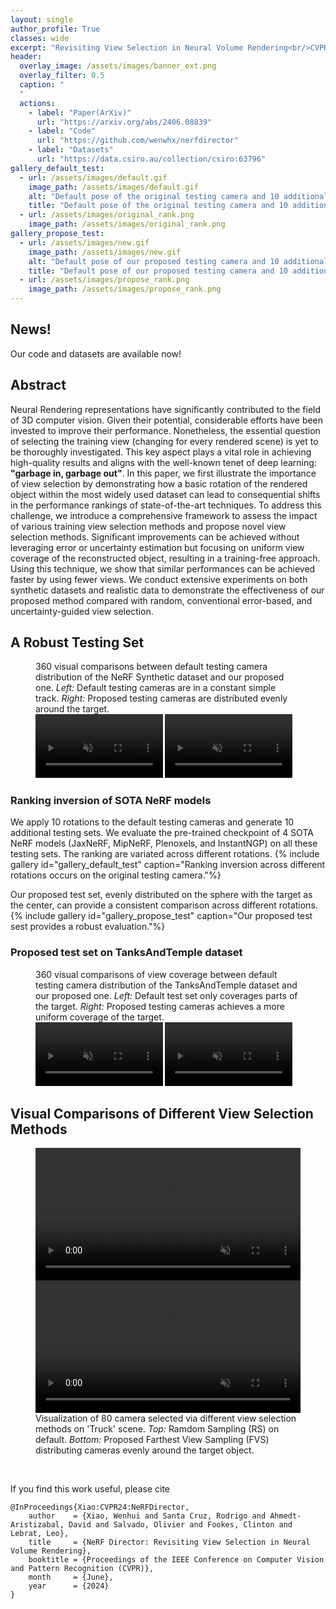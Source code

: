 ```yaml
---
layout: single
author_profile: True
classes: wide
excerpt: "Revisiting View Selection in Neural Volume Rendering<br/>CVPR 2024"
header:
  overlay_image: /assets/images/banner_ext.png
  overlay_filter: 0.5
  caption: "
  "
  actions:
    - label: "Paper(ArXiv)"
      url: "https://arxiv.org/abs/2406.08839"
    - label: "Code"
      url: "https://github.com/wenwhx/nerfdirector"
    - label: "Datasets"
      url: "https://data.csiro.au/collection/csiro:63796"
gallery_default_test:
  - url: /assets/images/default.gif
    image_path: /assets/images/default.gif
    alt: "Default pose of the original testing camera and 10 additional rotated versions"
    title: "Default pose of the original testing camera and 10 additional rotated versions"
  - url: /assets/images/original_rank.png
    image_path: /assets/images/original_rank.png
gallery_propose_test:
  - url: /assets/images/new.gif
    image_path: /assets/images/new.gif
    alt: "Default pose of our proposed testing camera and 10 additional rotated versions"
    title: "Default pose of our proposed testing camera and 10 additional rotated versions"
  - url: /assets/images/propose_rank.png
    image_path: /assets/images/propose_rank.png
---
```


## News!

Our code and datasets are available now!

## Abstract

Neural Rendering representations have significantly contributed to the field of 3D computer vision. Given their potential, considerable efforts have been invested to improve their performance. Nonetheless, the essential question of selecting the training view (changing for every rendered scene) is yet to be thoroughly investigated. This key aspect plays a vital role in achieving high-quality results and aligns with the well-known tenet of deep learning: **"garbage in, garbage out"**. In this paper, we first illustrate the importance of view selection by demonstrating how a basic rotation of the rendered object within the most widely used dataset can lead to consequential shifts in the performance rankings of state-of-the-art techniques. To address this challenge, we introduce a comprehensive framework to assess the impact of various training view selection methods and propose novel view selection methods. Significant improvements can be achieved without leveraging error or uncertainty estimation but focusing on uniform view coverage of the reconstructed object, resulting in a training-free approach. Using this technique, we show that similar performances can be achieved faster by using fewer views. We conduct extensive experiments on both synthetic datasets and realistic data to demonstrate the effectiveness of our proposed method compared with random, conventional error-based, and uncertainty-guided view selection.

## A Robust Testing Set

<figure>
  <figcaption>360 visual comparisons between default testing camera distribution of the NeRF Synthetic dataset and our proposed one. <em>Left:</em> Default testing cameras are in a constant simple track. <em>Right:</em> Proposed testing cameras are distributed evenly around the target.</figcaption>
  <div>
  <video id="blender" width="48%" autoplay loop muted controls>
    <source src="/nerfdirector/assets/images/out_classic.mp4" type="video/mp4">
  </video>

  <video id="blender" width="48%" autoplay loop muted controls>
    <source src="/nerfdirector/assets/images/out_new.mp4" type="video/mp4">
  </video>
  </div>
</figure>

### Ranking inversion of SOTA NeRF models
We apply 10 rotations to the default testing cameras and generate 10 additional testing sets. We evaluate the pre-trained checkpoint of 4 SOTA NeRF models (JaxNeRF, MipNeRF, Plenoxels, and InstantNGP) on all these testing sets. The ranking are variated across different rotations.
{% include gallery id="gallery_default_test" caption="Ranking inversion across different rotations occurs on the original testing camera."%}

Our proposed test set, evenly distributed on the sphere with the target as the center, can provide a consistent comparison across different rotations.
{% include gallery id="gallery_propose_test" caption="Our proposed test sest provides a robust evaluation."%}

### Proposed test set on TanksAndTemple dataset
<figure>
  <figcaption>360 visual comparisons of view coverage between default testing camera distribution of the TanksAndTemple dataset and our proposed one. <em>Left:</em> Default test set only coverages parts of the target. <em>Right:</em> Proposed testing cameras achieves a more uniform coverage of the target.</figcaption>
  <div>
  <video id="tnt" width="48%" autoplay loop muted controls>
    <source src="/nerfdirector/assets/images/m60_test.webm" type="video/webm">
  </video>

  <video id="tnt" width="48%" autoplay loop muted controls>
    <source src="/nerfdirector/assets/images/m60_ours.webm" type="video/webm">
  </video>
  </div>
</figure>

## Visual Comparisons of Different View Selection Methods

<figure>
  <div>
  <video id="v0" width="100%" autoplay loop muted controls>
    <source src="/nerfdirector/assets/images/truck_old.webm" type="video/webm">
  </video>

  <video id="v1" width="100%" autoplay loop muted controls>
    <source src="/nerfdirector/assets/images/truck_new.webm" type="video/webm">
  </video>
  </div>
  <figcaption>Visualization of 80 camera selected via different view selection methods on 'Truck' scene. <em>Top:</em> Ramdom Sampling (RS) on default. <em>Bottom:</em> Proposed Farthest View Sampling (FVS) distributing cameras evenly around the target object.</figcaption>
</figure>

<canvas id="test" width="400" height="400"></canvas>

<br/>

If you find this work useful, please cite
```
@InProceedings{Xiao:CVPR24:NeRFDirector,
    author    = {Xiao, Wenhui and Santa Cruz, Rodrigo and Ahmedt-Aristizabal, David and Salvado, Olivier and Fookes, Clinton and Lebrat, Leo},
    title     = {NeRF Director: Revisiting View Selection in Neural Volume Rendering},
    booktitle = {Proceedings of the IEEE Conference on Computer Vision and Pattern Recognition (CVPR)},
    month     = {June},
    year      = {2024}
}
```

